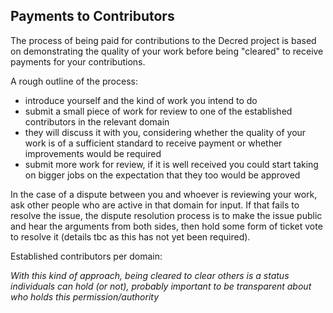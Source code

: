 ## Payments to Contributors

The process of being paid for contributions to the Decred project is based on demonstrating the quality of your work before being "cleared" to receive payments for your contributions. 

A rough outline of the process:

* introduce yourself and the kind of work you intend to do
* submit a small piece of work for review to one of the established contributors in the relevant domain
* they will discuss it with you, considering whether the quality of your work is of a sufficient standard to receive payment or whether improvements would be required
* submit more work for review, if it is well received you could start taking on bigger jobs on the expectation that they too would be approved

In the case of a dispute between you and whoever is reviewing your work, ask other people who are active in that domain for input. If that fails to resolve the issue, the dispute resolution process is to make the issue public and hear the arguments from both sides, then hold some form of ticket vote to resolve it (details tbc as this has not yet been required). 

Established contributors per domain:

_With this kind of approach, being cleared to clear others is a status individuals can hold (or not), probably important to be transparent about who holds this permission/authority_
